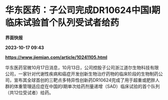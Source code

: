 # 华东医药：子公司完成DR10624中国I期临床试验首个队列受试者给药
**界面快报**

**2023-10-17 09:43**

**https://www.jiemian.com/article/10241105.html**

华东医药官微10月17日消息，10月13日，公司控股子公司浙江道尔生物科技有限公司，一家针对代谢性疾病和癌症开发创新生物治疗药物的临床阶段的生物制药公司，宣布其全球首创的三靶点多特异性创新药DR10624完成了用于超重或肥胖人群的体重管理适应症在中国的I期单次给药剂量递增（SAD）临床试验的首个队列（共12位受试者）给药。